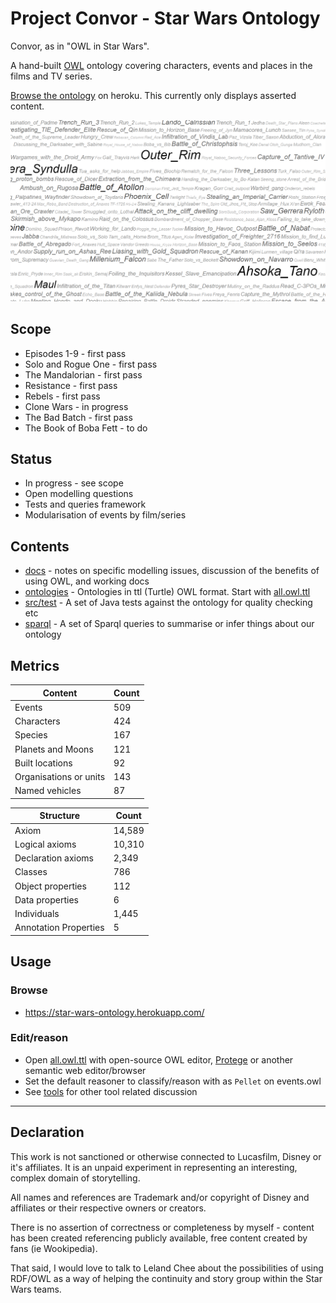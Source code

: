 # Project Convor - Star Wars Ontology

Convor, as in "OWL in Star Wars".

A hand-built [OWL](https://www.w3.org/OWL/) ontology covering characters, events and places in the films and TV series.

[Browse the ontology](https://star-wars-ontology.herokuapp.com/) on heroku. This currently only displays asserted content.

[![Star Wars Ontology (cloud view)](docs/cloud.png)](docs/instances-usage-cloud.pdf)


## Scope

* Episodes 1-9 - first pass
* Solo and Rogue One - first pass
* The Mandalorian - first pass
* Resistance - first pass
* Rebels - first pass
* Clone Wars - in progress
* The Bad Batch - first pass
* The Book of Boba Fett - to do

## Status

* In progress - see scope
* Open modelling questions
* Tests and queries framework
* Modularisation of events by film/series

## Contents

* [docs](docs/index.md) - notes on specific modelling issues, discussion of the benefits of using OWL, and working docs
* [ontologies](ontologies/) - Ontologies in ttl (Turtle) OWL format. Start with [all.owl.ttl](ontologies/all.owl.ttl)
* [src/test](src/test/) - A set of Java tests against the ontology for quality checking etc
* [sparql](sparql/) - A set of Sparql queries to summarise or infer things about our ontology

## Metrics

| Content                | Count |
|------------------------|-------|
| Events                 | 509   |
| Characters             | 424   |
| Species                | 167   |
| Planets and Moons      | 121   |
| Built locations        | 92    |
| Organisations or units | 143   |
| Named vehicles         | 87    |

| Structure             | Count  |
|-----------------------|--------|
| Axiom                 | 14,589 |
| Logical axioms        | 10,310 |
| Declaration axioms    | 2,349  |
| Classes               | 786    |
| Object properties     | 112    |
| Data properties       | 6      |
| Individuals           | 1,445  |
| Annotation Properties | 5      |

## Usage

### Browse
* https://star-wars-ontology.herokuapp.com/

### Edit/reason
* Open [all.owl.ttl](ontologies/all.owl.ttl) with open-source OWL editor, [Protege](https://protege.stanford.edu/) or
  another semantic web editor/browser
* Set the default reasoner to classify/reason with as `Pellet` on events.owl
* See [tools](docs/tools.md) for other tool related discussion

---

## Declaration

This work is not sanctioned or otherwise connected to Lucasfilm, Disney or it's affiliates. It is an unpaid experiment
in representing an interesting, complex domain of storytelling.

All names and references are Trademark and/or copyright of Disney and affiliates or their respective owners or creators.

There is no assertion of correctness or completeness by myself - content has been created referencing publicly
available, free content created by fans (ie Wookipedia).

That said, I would love to talk to Leland Chee about the possibilities of using RDF/OWL as a way of helping the
continuity and story group within the Star Wars teams.

